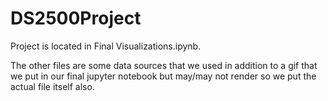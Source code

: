 # DS2500Project

Project is located in Final Visualizations.ipynb.

The other files are some data sources that we used in addition to a gif that we put in our final jupyter notebook but may/may not render so we put the actual file itself also.
